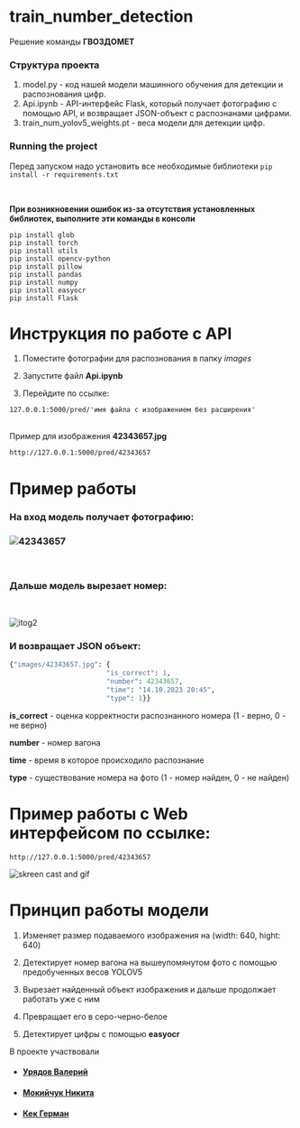 # train_number_detection


Решение команды **ГВОЗДОМЕТ**

### Структура проекта

1. model.py - код нашей модели машинного обучения для детекции и распознования цифр.
2. Api.ipynb - API-интерфейс Flask, который получает фотографию с помощью API, и возвращает JSON-объект с распознанами цифрами.
3. train_num_yolov5_weights.pt - веса модели для детекции цифр.

### Running the project
Перед запуском надо установить все необходимые библиотеки
```pip install -r requirements.txt```

<br />

**При возникновении ошибок из-за отсутствия установленных библиотек, выполните эти команды в консоли**
<br />

```
pip install glob
pip install torch
pip install utils
pip install opencv-python
pip install pillow
pip install pandas
pip install numpy
pip install easyocr
pip install Flask
```

# Инструкция по работе с API

1. Поместите фотографии для распознования в папку *images*

2. Запустите файл **Api.ipynb**

3. Перейдите по ссылке:         

```127.0.0.1:5000/pred/'имя файла с изображением без расширения'```<br /><br />

Пример для изображения **42343657.jpg**
```
http://127.0.0.1:5000/pred/42343657
```


# Пример работы

<h3>На вход модель получает фотографию:<h3>

![42343657](https://github.com/vlyrdv/train_number_detection/assets/61351039/db93b45f-f4d8-4f04-8289-0ec6bee2a757)

<br />

<h3>Дальше модель вырезает номер: </h3>

<br />

![itog2](https://github.com/vlyrdv/train_number_detection/assets/61351039/a5ef67a5-7129-4589-832a-474fc01edc2d)



<h3>И возвращает JSON объект:</h3>

```python
{"images/42343657.jpg": {
                        "is_correct": 1,
                        "number": 42343657,
                        "time": "14.10.2023 20:45",
                        "type": 1}}
```

**is_correct** - оценка корректности распознанного номера (1 - верно, 0 - не верно)

**number** - номер вагона

**time** - время в которое происходило распознание

**type** - существование номера на фото (1 - номер найден, 0 - не найден)

# Пример работы с Web интерфейсом по ссылке:
```http://127.0.0.1:5000/pred/42343657```

![skreen cast and gif](https://github.com/vlyrdv/train-number-detection/assets/61351039/ecf94a22-2450-4e66-ab5d-defff08ce1bb)



# Принцип работы модели

1. Изменяет размер подаваемого изображения на (width: 640, hight: 640)

2. Детектирует номер вагона на вышеупомянутом фото с помощью предобученных весов YOLOV5

3. Вырезает найденный объект изображения и дальше продолжает работать уже с ним

4. Превращает его в серо-черно-белое

5. Детектирует цифры с помощью **easyocr**





В проекте участвовали 
- <h4><a href="https://github.com/vlyrdv">Урядов Валерий</a></h4>
- <h4><a href="https://github.com/abrikosmna">Мокийчук Никита</a></h4>
- <h4><a href="https://github.com/GermanKek-lab">Кек Герман</a></h4>

